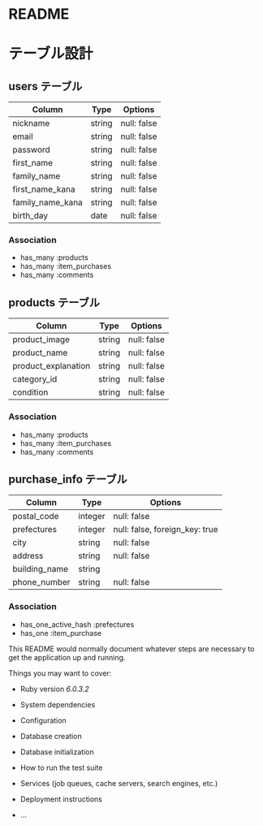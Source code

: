 # README

# テーブル設計

## users テーブル
| Column           | Type   | Options     |
| ---------------- | ------ | ----------- |
| nickname         | string | null: false |
| email            | string | null: false |
| password         | string | null: false |
| first_name       | string | null: false |
| family_name      | string | null: false |
| first_name_kana  | string | null: false |
| family_name_kana | string | null: false |
| birth_day        | date   | null: false |

### Association

- has_many :products
- has_many :item_purchases
- has_many :comments


## products テーブル
| Column               | Type   | Options     |
| ---------------------| ------ | ----------- |
| product_image        | string | null: false |
| product_name         | string | null: false |
| product_explanation  | string | null: false |
| category_id          | string | null: false |
| condition            | string | null: false |


### Association

- has_many :products
- has_many :item_purchases
- has_many :comments


## purchase_info テーブル

| Column        | Type       | Options                        |
| ------------- | ---------- | ------------------------------ |
| postal_code   | integer    | null: false                    |
| prefectures   | integer    | null: false, foreign_key: true |
| city          | string     | null: false                    |
| address       | string     | null: false                    |
| building_name | string     |                                |
| phone_number  | string     | null: false                    |

### Association

- has_one_active_hash :prefectures
- has_one :item_purchase


This README would normally document whatever steps are necessary to get the
application up and running.

Things you may want to cover:

* Ruby version
_6.0.3.2_
* System dependencies

* Configuration

* Database creation

* Database initialization

* How to run the test suite

* Services (job queues, cache servers, search engines, etc.)

* Deployment instructions

* ...
